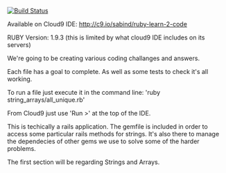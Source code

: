 [![Build Status](https://travis-ci.org/sabind/learn-2-code-ruby.svg?branch=master)](https://travis-ci.org/sabind/learn-2-code-ruby)

Available on Cloud9 IDE: http://c9.io/sabind/ruby-learn-2-code

RUBY Version: 1.9.3 (this is limited by what cloud9 IDE includes on its servers)

We're going to be creating various coding challanges and answers.

Each file has a goal to complete. As well as some tests to check it's all working.

To run a file just execute it in the command line:
'ruby string_arrays/all_unique.rb'

From Cloud9 just use 'Run >' at the top of the IDE.

This is techically a rails application. The gemfile is included in order to access
some particular rails methods for strings. It's also there to manage the dependecies
of other gems we use to solve some of the harder problems.

The first section will be regarding Strings and Arrays.

